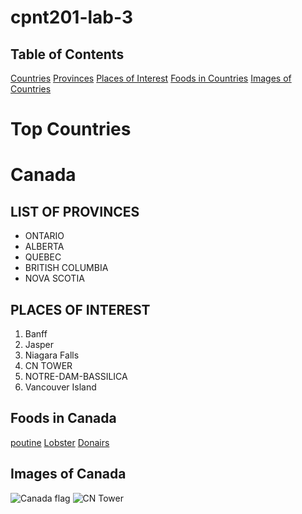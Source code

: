 # cpnt201-lab-3

## Table of Contents

[Countries](#top-countries)
[Provinces](#list-of-provinces)
[Places of Interest](#places-of-interest)
[Foods in Countries](#foods-in-canada)
[Images of Countries](#images-of-canada)

# Top Countries

# Canada

## LIST OF PROVINCES

- ONTARIO
- ALBERTA
- QUEBEC
- BRITISH COLUMBIA
- NOVA SCOTIA

## PLACES OF INTEREST

1. Banff
2. Jasper
3. Niagara Falls
4. CN TOWER
5. NOTRE-DAM-BASSILICA
6. Vancouver Island

## Foods in Canada

[poutine](https://canadianfoodfocus.org/in-your-kitchen/classic-canadian-dishes/)
[Lobster](https://canadianfoodfocus.org/in-your-kitchen/classic-canadian-dishes/)
[Donairs](https://canadianfoodfocus.org/in-your-kitchen/classic-canadian-dishes/)

## Images of Canada

![Canada flag](https://w7.pngwing.com/pngs/28/509/png-transparent-toronto-united-states-t-shirt-flag-of-canada-administrative-divisions-of-canada-canada-flag-canada-city-thumbnail.png)
![CN Tower](https://www.torontosom.ca/wp-content/uploads/2023/10/Life-in-Toronto-as-an-International-Student.png)
